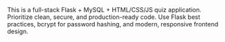 <!-- Use this file to provide workspace-specific custom instructions to Copilot. For more details, visit https://code.visualstudio.com/docs/copilot/copilot-customization#_use-a-githubcopilotinstructionsmd-file -->

This is a full-stack Flask + MySQL + HTML/CSS/JS quiz application. Prioritize clean, secure, and production-ready code. Use Flask best practices, bcrypt for password hashing, and modern, responsive frontend design.
